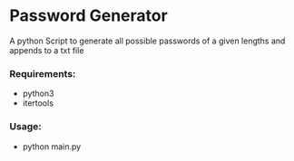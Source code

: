 # Password Generator
A python Script to generate all possible passwords of a given lengths and appends to a txt file

### Requirements:
- python3
- itertools
### Usage:
 - python main.py
